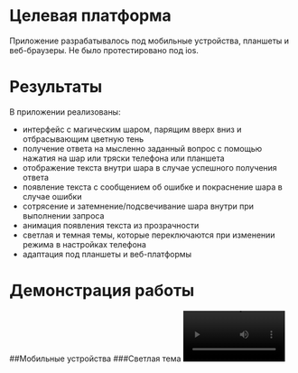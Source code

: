 # Целевая платформа
Приложение разрабатывалось под мобильные устройства, планшеты и веб-браузеры. Не было протестировано под ios.

# Результаты
В приложении реализованы:
 - интерфейс с магическим шаром, парящим вверх вниз и отбрасывающим цветную тень
 - получение ответа на мысленно заданный вопрос с помощью нажатия на шар или тряски телефона или планшета
 - отображение текста внутри шара в случае успешного получения ответа
 - появление текста с сообщением об ошибке и покраснение шара в случае ошибки
 - сотрясение и затемнение/подсвечивание шара внутри при выполнении запроса 
 - анимация появления текста из прозрачности
 - светлая и темная темы, которые переключаются при изменении режима в настройках телефона
 - адаптация под планшеты и веб-платформы

# Демонстрация работы
##Мобильные устройства
###Светлая тема
<video src='/assets/mobile/succes_light.mp4' width=180/>
![Успешное получение ответа на мобильном устройстве, светлая тема](assets/mobile/succes_light.mp4)
![Ошибка при получении ответа на мобильном устройстве, светлая тема](assets/mobile/failed_light.mp4)
###Темная тема
![Успешное получение ответа на мобильном устройстве, темная тема](assets/mobile/succes_dark.mp4)
![Ошибка при получении ответа на мобильном устройстве, темная тема](assets/mobile/failed_dark.mp4)
